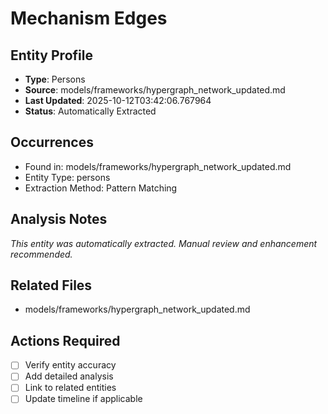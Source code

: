 # Mechanism Edges

## Entity Profile
- **Type**: Persons
- **Source**: models/frameworks/hypergraph_network_updated.md
- **Last Updated**: 2025-10-12T03:42:06.767964
- **Status**: Automatically Extracted

## Occurrences
- Found in: models/frameworks/hypergraph_network_updated.md
- Entity Type: persons
- Extraction Method: Pattern Matching

## Analysis Notes
*This entity was automatically extracted. Manual review and enhancement recommended.*

## Related Files
- models/frameworks/hypergraph_network_updated.md

## Actions Required
- [ ] Verify entity accuracy
- [ ] Add detailed analysis
- [ ] Link to related entities
- [ ] Update timeline if applicable

